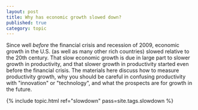 ```yaml
---
layout: post
title: Why has economic growth slowed down?
published: true
category: topic
---
```


Since well *before* the financial crisis and recession of 2009, economic growth in the U.S. (as well as many other rich countries) slowed relative to the 20th century. That slow economic growth is due in large part to slower growth in productivity, and that slower growth in productivity started even before the financial crisis. The materials here discuss how to measure productivity growth, why you should be careful in confusing productivity with "innovation" or "technology", and what the prospects are for growth in the future.

{% include topic.html ref="slowdown" pass=site.tags.slowdown %}
